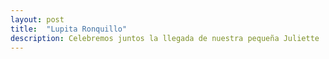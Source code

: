 ```yaml
---
layout: post
title:  "Lupita Ronquillo"
description: Celebremos juntos la llegada de nuestra pequeña Juliette 
---
```


